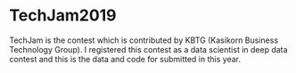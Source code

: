 # TechJam2019
TechJam is the contest which is contributed by KBTG (Kasikorn Business Technology Group).
I registered this contest as a data scientist in deep data contest and this is the data and code for submitted in this year.
